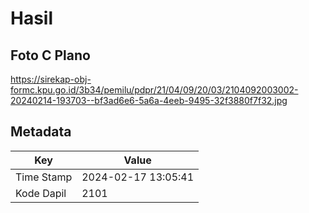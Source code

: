 # Hasil

## Foto C Plano

https://sirekap-obj-formc.kpu.go.id/3b34/pemilu/pdpr/21/04/09/20/03/2104092003002-20240214-193703--bf3ad6e6-5a6a-4eeb-9495-32f3880f7f32.jpg


## Metadata

| Key        | Value               |
| ---------- | ------------------- |
| Time Stamp | 2024-02-17 13:05:41 |
| Kode Dapil | 2101                |



